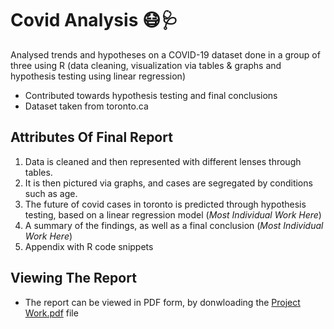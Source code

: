 # Covid Analysis 😷🩺

Analysed trends and hypotheses on a COVID-19 dataset done in a group of three using R (data cleaning, visualization via tables & graphs and hypothesis testing using linear regression)

- Contributed towards hypothesis testing and final conclusions
- Dataset taken from toronto.ca

## Attributes Of Final Report

1. Data is cleaned and then represented with different lenses through tables.
2. It is then pictured via graphs, and cases are segregated by conditions such as age.
3. The future of covid cases in toronto is predicted through hypothesis testing, based on a linear regression model (*Most Individual Work Here*)
4. A summary of the findings, as well as a final conclusion (*Most Individual Work Here*)
5. Appendix with R code snippets

## Viewing The Report

- The report can be viewed in PDF form, by donwloading the [Project Work.pdf]() file

